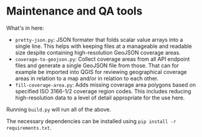 # Maintenance and QA tools

What's in here:
* `pretty-json.py`: JSON formater that folds scalar value arrays into a single line.
  This helps with keeping files at a manageable and readable size despite containing
  high-resolution GeoJSON coverage areas.
* `coverage-to-geojson.py`: Collect coverage areas from all API endpoint files and
  generate a single GeoJSON file from those. That can for example be imported into
  QGIS for reviewing geographical coverage areas in relation to a map and/or in relation
  to each other.
* `fill-coverage-area.py`: Adds missing coverage area polygons based on specified ISO 3166-1/2
  coverage region codes. This includes reducing high-resolution data to a level of detail
  appropriate for the use here.

Running `build.py` will run all of the above.

The necessary dependencies can be installed using `pip install -r requirements.txt`.
